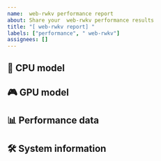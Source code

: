 ```yaml
---
name:  web-rwkv performance report
about: Share your  web-rwkv performance results
title: "[ web-rwkv report] "
labels: ["performance", " web-rwkv"]
assignees: []
---
```


## 🧠 CPU model
<!-- e.g.: AMD Ryzen 9 7950X -->

## 🎮 GPU model
<!-- e.g.: NVIDIA RTX 4090 24GB -->

## 📊 Performance data
<!-- e.g.:
Paste the performance information from the web-rwkv bench.exe output here
-->

## 🛠️ System information
<!-- OS version, driver version, CUDA version, etc. -->
